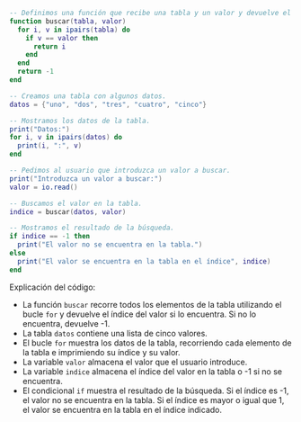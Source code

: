 ```lua
-- Definimos una función que recibe una tabla y un valor y devuelve el índice del valor en la tabla o -1 si no se encuentra.
function buscar(tabla, valor)
  for i, v in ipairs(tabla) do
    if v == valor then
      return i
    end
  end
  return -1
end

-- Creamos una tabla con algunos datos.
datos = {"uno", "dos", "tres", "cuatro", "cinco"}

-- Mostramos los datos de la tabla.
print("Datos:")
for i, v in ipairs(datos) do
  print(i, ":", v)
end

-- Pedimos al usuario que introduzca un valor a buscar.
print("Introduzca un valor a buscar:")
valor = io.read()

-- Buscamos el valor en la tabla.
indice = buscar(datos, valor)

-- Mostramos el resultado de la búsqueda.
if indice == -1 then
  print("El valor no se encuentra en la tabla.")
else
  print("El valor se encuentra en la tabla en el índice", indice)
end
```

Explicación del código:

* La función `buscar` recorre todos los elementos de la tabla utilizando el bucle `for` y devuelve el índice del valor si lo encuentra. Si no lo encuentra, devuelve -1.
* La tabla `datos` contiene una lista de cinco valores.
* El bucle `for` muestra los datos de la tabla, recorriendo cada elemento de la tabla e imprimiendo su índice y su valor.
* La variable `valor` almacena el valor que el usuario introduce.
* La variable `indice` almacena el índice del valor en la tabla o -1 si no se encuentra.
* El condicional `if` muestra el resultado de la búsqueda. Si el índice es -1, el valor no se encuentra en la tabla. Si el índice es mayor o igual que 1, el valor se encuentra en la tabla en el índice indicado.